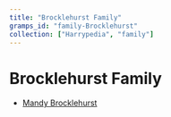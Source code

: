 ```yaml
---
title: "Brocklehurst Family"
gramps_id: "family-Brocklehurst"
collection: ["Harrypedia", "family"]
---
```


# Brocklehurst Family

- [Mandy Brocklehurst](/Harrypedia/people/Brocklehurst/Mandy/)
